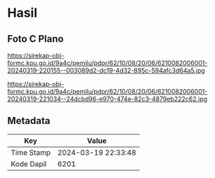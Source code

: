 # Hasil

## Foto C Plano

https://sirekap-obj-formc.kpu.go.id/9a4c/pemilu/pdpr/62/10/08/20/06/6210082006001-20240319-220155--003089d2-dc19-4d32-895c-594afc3d64a5.jpg

https://sirekap-obj-formc.kpu.go.id/9a4c/pemilu/pdpr/62/10/08/20/06/6210082006001-20240319-221034--24dcbd96-e970-474e-82c3-4879eb222c62.jpg


## Metadata

| Key        | Value               |
| ---------- | ------------------- |
| Time Stamp | 2024-03-19 22:33:48 |
| Kode Dapil | 6201                |



